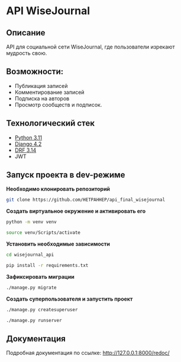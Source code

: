 # API WiseJournal

## Описание

API для социальной сети WiseJournal, где пользователи изрекают мудрость свою.

## Возможности: 

* Публикация записей
* Комментирование записей 
* Подписка на авторов 
* Просмотр сообществ и подписок.

## Технологический стек

* [Python 3.11](https://www.python.org)
* [Django 4.2](https://www.djangoproject.com)
* [DRF 3.14](https://www.django-rest-framework.org)
* JWT

## Запуск проекта в dev-режиме

**Необходимо клонировать репозиторий**

```bash
git clone https://github.com/HETPAHHEP/api_final_wisejournal
```

**Создать виртуальное окружение и активировать его**

```bash
python -m venv venv
```
```bash
source venv/Scripts/activate
```

**Установить необходимые зависимости**

```bash
cd wisejournal_api
```
```bash
pip install -r requirements.txt
```

**Зафиксировать миграции**

```bash
./manage.py migrate
```

**Создать суперпользователя и запустить проект**

```bash
./manage.py createsuperuser
```

```bash
./manage.py runserver
```

## Документация

Подробная документация по ссылке: http://127.0.0.1:8000/redoc/
